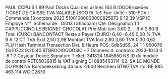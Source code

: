 PAUL CCPUIS 1 89 Pau! Docks Quai des us!nes 163 B.IOOOBruxeües TICKET DE CAISSE TVA VALABLE )SOO 9( Te!: Fax: Un!té : 510-PDV : ' Commande 13 octobre 2023 51001000000000825073 9:19:39 VSP ID Employé N'^ .Schéma de : Öİ013 (Ghacbam) Qte. Désignation 1 1 CAPPUCCINO LE BEIGNET CHOCOLAT Prix Moti tant 3.60 2, . .6 A 2,80 B Total (EURO) BANCONTACT Reste a Payer (EtJRO) 6,40 -6,40 0,00 % TVA B A 12 CT TVA Excl 2,50 2,98 Montant TVA IncI 2,80 3,60 TVA 0,30 0,62 PLU Hash Terminal Transection Dat. & Heure POS; SdbSdSS. 24 1 1 960078 13/10723 9:20:40 BTBROOlOOOOSlO - 7 Donnees d. controlo: 2023-10.13 0 :6 1'7 Coşteur Ticket; Signature Ticket; 341824 1845850 NS ID du module de control RET05036815 la VAT signing Ci 0885463114-02. SA LE MONDE DU PAIN NV Borsbeeksebrug 34 bus -2600 Berchem BTWZTVA rto. BE 885 463 114 WC C2670